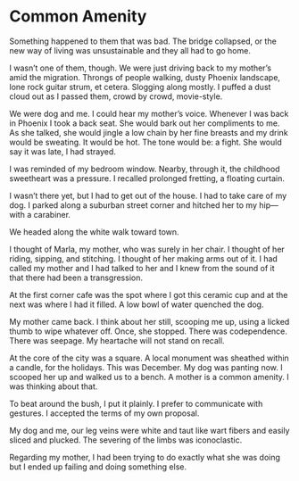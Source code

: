 # Common Amenity

Something happened to them that was bad. The bridge collapsed, or the new way of living was unsustainable and they all had to go home.

I wasn’t one of them, though. We were just driving back to my mother’s amid the migration. Throngs of people walking, dusty Phoenix landscape, lone rock guitar strum, et cetera. Slogging along mostly. I puffed a dust cloud out as I passed them, crowd by crowd, movie-style.

We were dog and me. I could hear my mother’s voice. Whenever I was back in Phoenix I took a back seat. She would bark out her compliments to me. As she talked, she would jingle a low chain by her fine breasts and my drink would be sweating. It would be hot. The tone would be: a fight. She would say it was late, I had strayed.

I was reminded of my bedroom window. Nearby, through it, the childhood sweetheart was a pressure. I recalled prolonged fretting, a floating curtain.

I wasn’t there yet, but I had to get out of the house. I had to take care of my dog. I parked along a suburban street corner and hitched her to my hip—with a carabiner.

We headed along the white walk toward town.

I thought of Marla, my mother, who was surely in her chair. I thought of her riding, sipping, and stitching. I thought of her making arms out of it. I had called my mother and I had talked to her and I knew from the sound of it that there had been a transgression.

At the first corner cafe was the spot where I got this ceramic cup and at the next was where I had it filled. A low bowl of water quenched the dog.

My mother came back. I think about her still, scooping me up, using a licked thumb to wipe whatever off. Once, she stopped. There was codependence. There was seepage. My heartache will not stand on recall.

At the core of the city was a square. A local monument was sheathed within a candle, for the holidays. This was December. My dog was panting now. I scooped her up and walked us to a bench. A mother is a common amenity. I was thinking about that.

To beat around the bush, I put it plainly. I prefer to communicate with gestures. I accepted the terms of my own proposal.

My dog and me, our leg veins were white and taut like wart fibers and easily sliced and plucked. The severing of the limbs was iconoclastic.

Regarding my mother, I had been trying to do exactly what she was doing but I ended up failing and doing something else.